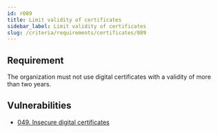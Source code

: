 ```yaml
---
id: r089
title: Limit validity of certificates
sidebar_label: Limit validity of certificates
slug: /criteria/requirements/certificates/089
---
```


## Requirement

The organization must not use
digital certificates with a validity
of more than two years.

## Vulnerabilities

- [049. Insecure digital certificates](/criteria/vulnerabilities/049)
